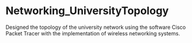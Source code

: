 # Networking_UniversityTopology
 Designed the topology of the university network using the software Cisco Packet Tracer with the implementation of wireless networking systems.
